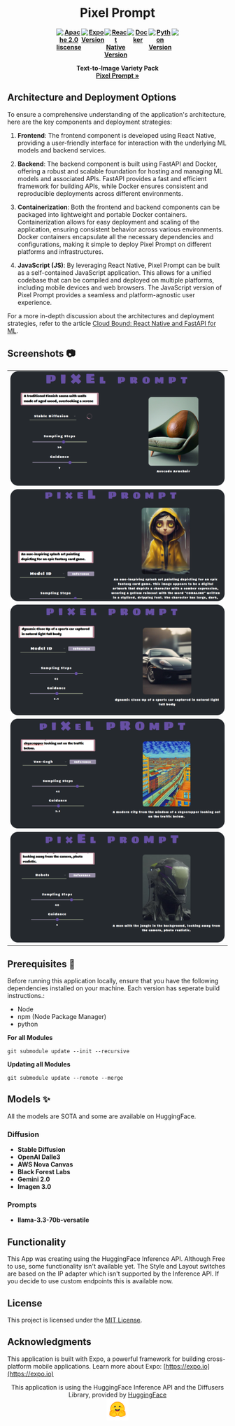<div align="center" style="display: block;margin-left: auto;margin-right: auto;width: 50%;">
<h1>Pixel Prompt</h1>

<div style="display: flex; justify-content: center; align-items: center;">
  <h4 style="margin: 0; display: flex;">
    <a href="https://www.apache.org/licenses/LICENSE-2.0.html">
      <img src="https://img.shields.io/badge/license-Apache%202.0-blue" alt="Apache 2.0 liscense" />
    </a>
    <a href="https://expo.dev/">
    <img src="https://img.shields.io/badge/Expo-51+-green" alt="Expo Version" />
    </a>
    <a href="https://reactnative.dev/">
      <img src="https://img.shields.io/badge/React%20Native-58C4DC" alt="React Native Version" />
    </a>
    <a href="https://www.docker.com/">
      <img src="https://img.shields.io/badge/Docker-1D63ED" alt="Docker" />
    </a>
    <a href="https://www.python.org/downloads/">
    <img src="https://img.shields.io/badge/Python%203.12+-FAD641" alt="Python Version">
    </a>
    <a href="https://aws.amazon.com/lambda/">
    <img src="https://img.shields.io/badge/AWS%20Lambda-red" als="AWS Lambda">
    </a>
  </h4>
</div>

  <p><b>Text-to-Image Variety Pack<br> <a href="https://production.d2iujulgl0aoba.amplifyapp.com/"> Pixel Prompt » </a> </b> </p>
 
</div>

## Architecture and Deployment Options

To ensure a comprehensive understanding of the application's architecture, here are the key components and deployment strategies:

1. **Frontend**: The frontend component is developed using React Native, providing a user-friendly interface for  interaction with the underlying ML models and backend services. 

2. **Backend**: The backend component is built using FastAPI and Docker, offering a robust and scalable foundation for hosting and managing ML models and associated APIs. FastAPI provides a fast and efficient framework for building APIs, while Docker ensures consistent and reproducible deployments across different environments.

3. **Containerization**: Both the frontend and backend components can be packaged into lightweight and portable Docker containers. Containerization allows for easy deployment and scaling of the application, ensuring consistent behavior across various environments. Docker containers encapsulate all the necessary dependencies and configurations, making it simple to deploy Pixel Prompt on different platforms and infrastructures.

4. **JavaScript (JS)**: By leveraging React Native, Pixel Prompt can be built as a self-contained JavaScript application. This allows for a unified codebase that can be compiled and deployed on multiple platforms, including mobile devices and web browsers. The JavaScript version of Pixel Prompt provides a seamless and platform-agnostic user experience.

For a more in-depth discussion about the architectures and deployment strategies, refer to the article [Cloud Bound: React Native and FastAPI for ML](https://medium.com/@HatmanStack/cloud-bound-react-native-and-fastapi-ml-684a658f967a).

## Screenshots :camera:

<table>
  <tr>
    <p align="center">
    <td><img src="https://github.com/HatmanStack/pixel-prompt/blob/main/pics/pixel_main.png" alt="Image 1"></td></p>
    </tr>
    <tr>
    <p align="center">
    <td><img src="https://github.com/HatmanStack/pixel-prompt/blob/main/pics/pixel_main_1.png" alt="Image 3"></td></p>
  </tr>
  <tr>
    <p align="center">
    <td><img src="https://github.com/HatmanStack/pixel-prompt/blob/main/pics/pixel_main_2.png" alt="Image 1"></td></p>
    </tr>
    <tr>
    <p align="center">
    <td><img src="https://github.com/HatmanStack/pixel-prompt/blob/main/pics/pixel_main_3.png" alt="Image 3"></td></p>
  </tr>
  <tr>
    <p align="center">
    <td><img src="https://github.com/HatmanStack/pixel-prompt/blob/main/pics/pixel_main_4.png" alt="Image 1"></td></p>
    </tr>
</table>

## Prerequisites :hammer:

Before running this application locally, ensure that you have the following dependencies installed on your machine.  Each version has seperate build instructions.:

- Node
- npm (Node Package Manager) 
- python

**For all Modules**
```shell
git submodule update --init --recursive
```

**Updating all Modules**
```shell
git submodule update --remote --merge
```

## Models :sparkles:

All the models are SOTA and some are available on HuggingFace.
       
### Diffusion

- **Stable Diffusion**
- **OpenAI Dalle3**
- **AWS Nova Canvas**
- **Black Forest Labs**
- **Gemini 2.0**
- **Imagen 3.0**

### Prompts

- **llama-3.3-70b-versatile**

## Functionality

This App was creating using the HuggingFace Inference API.  Although Free to use, some functionality isn't available yet.  The Style and Layout switches are based on the IP adapter which isn't supported by the Inference API. If you decide to use custom endpoints this is available now.

## License

This project is licensed under the [MIT License](LICENSE).

## Acknowledgments

This application is built with Expo, a powerful framework for building cross-platform mobile applications. Learn more about Expo: [https://expo.io](https://expo.io)

<p align="center">This application is using the HuggingFace Inference API and the Diffusers Library, provided by <a href="https://huggingface.co">HuggingFace</a> </br><img src="https://github.com/HatmanStack/pixel-prompt-backend/blob/main/logo.png" alt="Image 4"></p>



